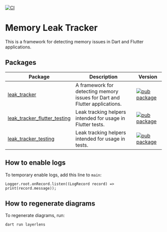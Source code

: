 
[![CI](https://github.com/dart-lang/leak_tracker/actions/workflows/ci.yaml/badge.svg)](https://github.com/dart-lang/leak_tracker/actions/workflows/ci.yaml)

# Memory Leak Tracker

This is a framework for detecting memory issues in Dart and Flutter applications.

## Packages

| Package | Description | Version |
| --- | --- | --- |
| [leak_tracker](pkgs/leak_tracker/) | A framework for detecting memory issues for Dart and Flutter applications. | [![pub package](https://img.shields.io/pub/v/leak_tracker.svg)](https://pub.dev/packages/leak_tracker) |
| [leak_tracker_flutter_testing](pkgs/leak_tracker_flutter_testing/) | Leak tracking helpers intended for usage in Flutter tests. | [![pub package](https://img.shields.io/pub/v/leak_tracker_flutter_testing.svg)](https://pub.dev/packages/leak_tracker_flutter_testing) |
| [leak_tracker_testing](pkgs/leak_tracker_testing/) | Leak tracking helpers intended for usage in tests. | [![pub package](https://img.shields.io/pub/v/leak_tracker_testing.svg)](https://pub.dev/packages/leak_tracker_testing) |

## How to enable logs

To temporary enable logs, add this line to `main`:

```
Logger.root.onRecord.listen((LogRecord record) => print(record.message));
```

## How to regenerate diagrams

To regenerate diagrams, run:

```
dart run layerlens
```
